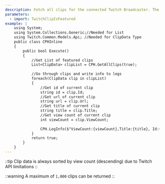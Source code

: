 ```yaml
---
description: Fetch all clips for the connected Twitch Broadcaster. The list is in descending order by view count.
parameters:
  - import: TwitchClipIsFeatured
example: |
    using System;
    using System.Collections.Generic;//Needed for List
    using Twitch.Common.Models.Api; //Needed for ClipData Type
    public class CPHInline
    {
        public bool Execute()
        {
            //Get List of featured clips
            List<ClipData> clipList = CPH.GetAllClips(true);
            
            //Go through clips and write info to logs
            foreach(ClipData clip in clipList)
            {
                //Get id of current clip
                string id = clip.Id;
                //Get url of current clip
                string url = clip.Url;
                //Get title of current clip
                string title = clip.Title;
                //Get view count of current clip
                int viewCount = clip.ViewCount;
        
                CPH.LogInfo($"ViewCount:{viewCount},Title:{title}, Id:{id}, Url:{url}");
            }
            return true;
        }
    }
---
```


::tip
Clip data is always sorted by view count (descending) due to Twitch API limitations
::

::warning
  A maximum of `1,000` clips can be returned
::